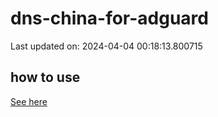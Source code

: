 # dns-china-for-adguard

Last updated on: 2024-04-04 00:18:13.800715

## how to use

[See here](https://github.com/AdguardTeam/AdGuardHome/wiki/Configuration#upstreams-from-file)